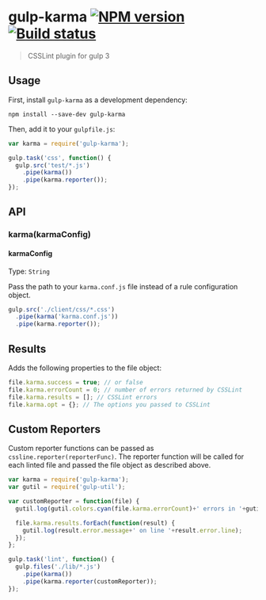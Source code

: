# gulp-karma [![NPM version][npm-image]][npm-url] [![Build status][travis-image]][travis-url]
> CSSLint plugin for gulp 3

## Usage

First, install `gulp-karma` as a development dependency:

```shell
npm install --save-dev gulp-karma
```

Then, add it to your `gulpfile.js`:

```javascript
var karma = require('gulp-karma');

gulp.task('css', function() {
  gulp.src('test/*.js')
    .pipe(karma())
    .pipe(karma.reporter());
});
```

## API

### karma(karmaConfig)

#### karmaConfig
Type: `String`

Pass the path to your `karma.conf.js` file instead of a rule configuration object.

```javascript
gulp.src('./client/css/*.css')
  .pipe(karma('karma.conf.js'))
  .pipe(karma.reporter());
```

## Results

Adds the following properties to the file object:

```javascript
file.karma.success = true; // or false
file.karma.errorCount = 0; // number of errors returned by CSSLint
file.karma.results = []; // CSSLint errors
file.karma.opt = {}; // The options you passed to CSSLint
```

## Custom Reporters

Custom reporter functions can be passed as `cssline.reporter(reporterFunc)`. The reporter function will be called for each linted file and passed the file object as described above.

```javascript
var karma = require('gulp-karma');
var gutil = require('gulp-util');

var customReporter = function(file) {
  gutil.log(gutil.colors.cyan(file.karma.errorCount)+' errors in '+gutil.colors.magenta(file.path));

  file.karma.results.forEach(function(result) {
    gutil.log(result.error.message+' on line '+result.error.line);
  });
};

gulp.task('lint', function() {
  gulp.files('./lib/*.js')
    .pipe(karma())
    .pipe(karma.reporter(customReporter));
});
```

[travis-url]: http://travis-ci.org/lazd/gulp-karma
[travis-image]: https://secure.travis-ci.org/lazd/gulp-karma.png?branch=master
[npm-url]: https://npmjs.org/package/gulp-karma
[npm-image]: https://badge.fury.io/js/gulp-karma.png
